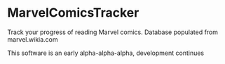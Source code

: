 # MarvelComicsTracker

Track your progress of reading Marvel comics.
Database populated from marvel.wikia.com 

This software is an early alpha-alpha-alpha, development continues
